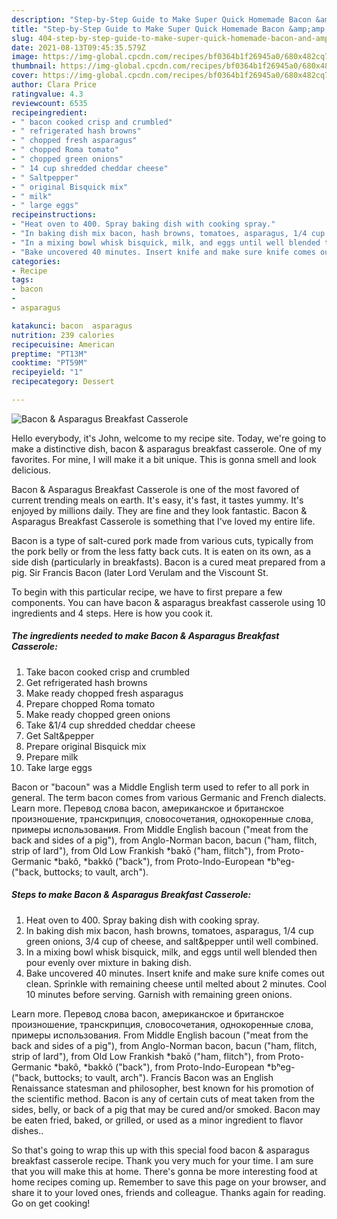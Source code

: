 ```yaml
---
description: "Step-by-Step Guide to Make Super Quick Homemade Bacon &amp;amp; Asparagus Breakfast Casserole"
title: "Step-by-Step Guide to Make Super Quick Homemade Bacon &amp;amp; Asparagus Breakfast Casserole"
slug: 404-step-by-step-guide-to-make-super-quick-homemade-bacon-and-amp-asparagus-breakfast-casserole
date: 2021-08-13T09:45:35.579Z
image: https://img-global.cpcdn.com/recipes/bf0364b1f26945a0/680x482cq70/bacon-asparagus-breakfast-casserole-recipe-main-photo.jpg
thumbnail: https://img-global.cpcdn.com/recipes/bf0364b1f26945a0/680x482cq70/bacon-asparagus-breakfast-casserole-recipe-main-photo.jpg
cover: https://img-global.cpcdn.com/recipes/bf0364b1f26945a0/680x482cq70/bacon-asparagus-breakfast-casserole-recipe-main-photo.jpg
author: Clara Price
ratingvalue: 4.3
reviewcount: 6535
recipeingredient:
- " bacon cooked crisp and crumbled"
- " refrigerated hash browns"
- " chopped fresh asparagus"
- " chopped Roma tomato"
- " chopped green onions"
- " 14 cup shredded cheddar cheese"
- " Saltpepper"
- " original Bisquick mix"
- " milk"
- " large eggs"
recipeinstructions:
- "Heat oven to 400. Spray baking dish with cooking spray."
- "In baking dish mix bacon, hash browns, tomatoes, asparagus, 1/4 cup green onions, 3/4 cup of cheese, and salt&amp;pepper until well combined."
- "In a mixing bowl whisk bisquick, milk, and eggs until well blended then pour evenly over mixture in baking dish."
- "Bake uncovered 40 minutes. Insert knife and make sure knife comes out clean. Sprinkle with remaining cheese until melted about 2 minutes. Cool 10 minutes before serving. Garnish with remaining green onions."
categories:
- Recipe
tags:
- bacon
- 
- asparagus

katakunci: bacon  asparagus 
nutrition: 239 calories
recipecuisine: American
preptime: "PT13M"
cooktime: "PT59M"
recipeyield: "1"
recipecategory: Dessert

---
```



![Bacon &amp; Asparagus Breakfast Casserole](https://img-global.cpcdn.com/recipes/bf0364b1f26945a0/680x482cq70/bacon-asparagus-breakfast-casserole-recipe-main-photo.jpg)

Hello everybody, it's John, welcome to my recipe site. Today, we're going to make a distinctive dish, bacon &amp; asparagus breakfast casserole. One of my favorites. For mine, I will make it a bit unique. This is gonna smell and look delicious.

Bacon &amp; Asparagus Breakfast Casserole is one of the most favored of current trending meals on earth. It's easy, it's fast, it tastes yummy. It's enjoyed by millions daily. They are fine and they look fantastic. Bacon &amp; Asparagus Breakfast Casserole is something that I've loved my entire life.

Bacon is a type of salt-cured pork made from various cuts, typically from the pork belly or from the less fatty back cuts. It is eaten on its own, as a side dish (particularly in breakfasts). Bacon is a cured meat prepared from a pig. Sir Francis Bacon (later Lord Verulam and the Viscount St.


To begin with this particular recipe, we have to first prepare a few components. You can have bacon &amp; asparagus breakfast casserole using 10 ingredients and 4 steps. Here is how you cook it.

<!--inarticleads1-->

##### The ingredients needed to make Bacon &amp; Asparagus Breakfast Casserole:

1. Take  bacon cooked crisp and crumbled
1. Get  refrigerated hash browns
1. Make ready  chopped fresh asparagus
1. Prepare  chopped Roma tomato
1. Make ready  chopped green onions
1. Take  &amp;1/4 cup shredded cheddar cheese
1. Get  Salt&amp;pepper
1. Prepare  original Bisquick mix
1. Prepare  milk
1. Take  large eggs


Bacon or &#34;bacoun&#34; was a Middle English term used to refer to all pork in general. The term bacon comes from various Germanic and French dialects. Learn more. Перевод слова bacon, американское и британское произношение, транскрипция, словосочетания, однокоренные слова, примеры использования. From Middle English bacoun (&#34;meat from the back and sides of a pig&#34;), from Anglo-Norman bacon, bacun (&#34;ham, flitch, strip of lard&#34;), from Old Low Frankish *bakō (&#34;ham, flitch&#34;), from Proto-Germanic *bakô, *bakkô (&#34;back&#34;), from Proto-Indo-European *bʰeg- (&#34;back, buttocks; to vault, arch&#34;). 

<!--inarticleads2-->

##### Steps to make Bacon &amp; Asparagus Breakfast Casserole:

1. Heat oven to 400. Spray baking dish with cooking spray.
1. In baking dish mix bacon, hash browns, tomatoes, asparagus, 1/4 cup green onions, 3/4 cup of cheese, and salt&amp;pepper until well combined.
1. In a mixing bowl whisk bisquick, milk, and eggs until well blended then pour evenly over mixture in baking dish.
1. Bake uncovered 40 minutes. Insert knife and make sure knife comes out clean. Sprinkle with remaining cheese until melted about 2 minutes. Cool 10 minutes before serving. Garnish with remaining green onions.


Learn more. Перевод слова bacon, американское и британское произношение, транскрипция, словосочетания, однокоренные слова, примеры использования. From Middle English bacoun (&#34;meat from the back and sides of a pig&#34;), from Anglo-Norman bacon, bacun (&#34;ham, flitch, strip of lard&#34;), from Old Low Frankish *bakō (&#34;ham, flitch&#34;), from Proto-Germanic *bakô, *bakkô (&#34;back&#34;), from Proto-Indo-European *bʰeg- (&#34;back, buttocks; to vault, arch&#34;). Francis Bacon was an English Renaissance statesman and philosopher, best known for his promotion of the scientific method. Bacon is any of certain cuts of meat taken from the sides, belly, or back of a pig that may be cured and/or smoked. Bacon may be eaten fried, baked, or grilled, or used as a minor ingredient to flavor dishes.. 

So that's going to wrap this up with this special food bacon &amp; asparagus breakfast casserole recipe. Thank you very much for your time. I am sure that you will make this at home. There's gonna be more interesting food at home recipes coming up. Remember to save this page on your browser, and share it to your loved ones, friends and colleague. Thanks again for reading. Go on get cooking!
